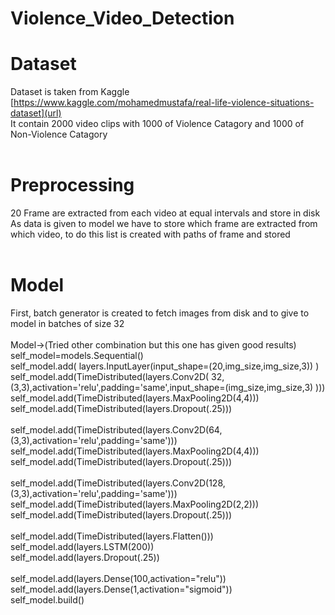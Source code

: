 # Violence_Video_Detection </br>
# Dataset </br>
Dataset is taken from Kaggle [https://www.kaggle.com/mohamedmustafa/real-life-violence-situations-dataset](url) </br>
It contain 2000 video clips with 1000 of Violence Catagory and 1000 of Non-Violence Catagory</br>
</br>
# Preprocessing
20 Frame are extracted from each video at equal intervals and store in disk</br>
As data is given to model we have to store which frame are extracted from which video, to do this list is created with paths of frame and stored</br>
</br>
# Model 
First, batch generator is created to fetch images from disk and to give to model in batches of size 32</br>
</br>
Model->(Tried other combination but this one has given good results)
</br>
self_model=models.Sequential()</br>
self_model.add( layers.InputLayer(input_shape=(20,img_size,img_size,3)) )</br>
self_model.add(TimeDistributed(layers.Conv2D( 32,(3,3),activation='relu',padding='same',input_shape=(img_size,img_size,3) )))</br>
self_model.add(TimeDistributed(layers.MaxPooling2D(4,4)))</br>
self_model.add(TimeDistributed(layers.Dropout(.25)))</br>
</br>
self_model.add(TimeDistributed(layers.Conv2D(64,(3,3),activation='relu',padding='same')))</br>
self_model.add(TimeDistributed(layers.MaxPooling2D(4,4)))</br>
self_model.add(TimeDistributed(layers.Dropout(.25)))</br>
</br>
self_model.add(TimeDistributed(layers.Conv2D(128,(3,3),activation='relu',padding='same')))</br>
self_model.add(TimeDistributed(layers.MaxPooling2D(2,2)))</br>
self_model.add(TimeDistributed(layers.Dropout(.25)))</br>
</br>
self_model.add(TimeDistributed(layers.Flatten()))</br>
self_model.add(layers.LSTM(200))</br>
self_model.add(layers.Dropout(.25))</br>
</br>
self_model.add(layers.Dense(100,activation="relu"))</br>
self_model.add(layers.Dense(1,activation="sigmoid"))</br>
self_model.build()</br>
</br>
